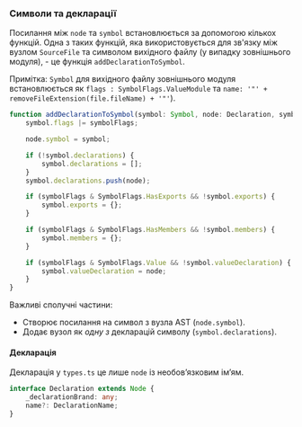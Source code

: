 ### Символи та декларації
Посилання між `node` та `symbol` встановлюється за допомогою кількох функцій. Одна з таких функцій, яка використовується для зв'язку між вузлом `SourceFile` та символом вихідного файлу (у випадку зовнішнього модуля), - це функція `addDeclarationToSymbol`.

Примітка: `Symbol` для вихідного файлу зовнішнього модуля встановлюється як `flags : SymbolFlags.ValueModule` та `name: '"' + removeFileExtension(file.fileName) + '"'`).

```ts
function addDeclarationToSymbol(symbol: Symbol, node: Declaration, symbolFlags: SymbolFlags) {
    symbol.flags |= symbolFlags;

    node.symbol = symbol;

    if (!symbol.declarations) {
        symbol.declarations = [];
    }
    symbol.declarations.push(node);

    if (symbolFlags & SymbolFlags.HasExports && !symbol.exports) {
        symbol.exports = {};
    }

    if (symbolFlags & SymbolFlags.HasMembers && !symbol.members) {
        symbol.members = {};
    }

    if (symbolFlags & SymbolFlags.Value && !symbol.valueDeclaration) {
        symbol.valueDeclaration = node;
    }
}
```

Важливі сполучні частини:
* Створює посилання на символ з вузла AST (`node.symbol`).
* Додає вузол як *одну з* декларацій символу (`symbol.declarations`).

#### Декларація
Декларація у `types.ts` це лише `node` із необов’язковим ім’ям.

```ts
interface Declaration extends Node {
    _declarationBrand: any;
    name?: DeclarationName;
}
```